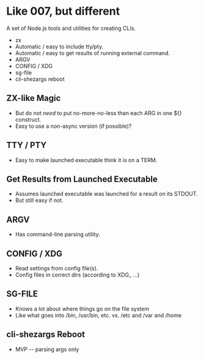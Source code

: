 # Like 007, but different

A set of Node.js tools and utilities for creating CLIs.

* zx
* Automatic / easy to include tty/pty.
* Automatic / easy to get results of running external command.
* ARGV
* CONFIG / XDG
* sg-file
* cli-shezargs reboot

## ZX-like Magic

* But do not _need_ to put no-more-no-less than each ARG in one ${} construct.
* Easy to use a non-async version (if possible)?

## TTY / PTY

* Easy to make launched executable think it is on a TERM.

## Get Results from Launched Executable

* Assumes launched executable was launched for a result on its STDOUT.
* But still easy if not.

## ARGV

* Has command-line parsing utility.

## CONFIG / XDG

* Read settings from config file(s).
* Config files in correct dirs (according to XDG_ ...)

## SG-FILE

* Knows a lot about where things go on the file system
 * Like what goes into /bin, /usr/bin, etc. vs. /etc and /var and /home

## cli-shezargs Reboot

* MVP -- parsing args only





